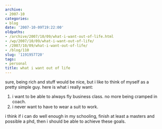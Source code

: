 ```yaml
---
archive:
- 2007-10
categories:
- blog
date: '2007-10-09T19:22:00'
oldpaths:
- /archive/2007/10/09/what-i-want-out-of-life.html
- /wp/2007/10/09/what-i-want-out-of-life/
- /2007/10/09/what-i-want-out-of-life/
- /blog/110
slug: '1191957720'
tags:
- personal
title: what i want out of life
---
```


sure, being rich and stuff would be nice, but i like to think of myself as
a pretty simple guy. here is what i really want:

1. i want to be able to always fly business class. no more being cramped
in coach.
2. i never want to have to wear a suit to work.

i think if i can do well enough in my schooling, finish at least a masters
and possible a phd, then i should be able to achieve these goals.

